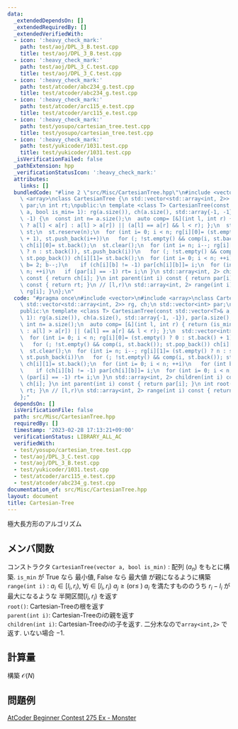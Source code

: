 ```yaml
---
data:
  _extendedDependsOn: []
  _extendedRequiredBy: []
  _extendedVerifiedWith:
  - icon: ':heavy_check_mark:'
    path: test/aoj/DPL_3_B.test.cpp
    title: test/aoj/DPL_3_B.test.cpp
  - icon: ':heavy_check_mark:'
    path: test/aoj/DPL_3_C.test.cpp
    title: test/aoj/DPL_3_C.test.cpp
  - icon: ':heavy_check_mark:'
    path: test/atcoder/abc234_g.test.cpp
    title: test/atcoder/abc234_g.test.cpp
  - icon: ':heavy_check_mark:'
    path: test/atcoder/arc115_e.test.cpp
    title: test/atcoder/arc115_e.test.cpp
  - icon: ':heavy_check_mark:'
    path: test/yosupo/cartesian_tree.test.cpp
    title: test/yosupo/cartesian_tree.test.cpp
  - icon: ':heavy_check_mark:'
    path: test/yukicoder/1031.test.cpp
    title: test/yukicoder/1031.test.cpp
  _isVerificationFailed: false
  _pathExtension: hpp
  _verificationStatusIcon: ':heavy_check_mark:'
  attributes:
    links: []
  bundledCode: "#line 2 \"src/Misc/CartesianTree.hpp\"\n#include <vector>\n#include\
    \ <array>\nclass CartesianTree {\n std::vector<std::array<int, 2>> rg, ch;\n std::vector<int>\
    \ par;\n int rt;\npublic:\n template <class T> CartesianTree(const std::vector<T>&\
    \ a, bool is_min= 1): rg(a.size()), ch(a.size(), std::array{-1, -1}), par(a.size(),\
    \ -1) {\n  const int n= a.size();\n  auto comp= [&](int l, int r) { return (is_min\
    \ ? a[l] < a[r] : a[l] > a[r]) || (a[l] == a[r] && l < r); };\n  std::vector<int>\
    \ st;\n  st.reserve(n);\n  for (int i= 0; i < n; rg[i][0]= (st.empty() ? 0 : st.back()\
    \ + 1), st.push_back(i++))\n   for (; !st.empty() && comp(i, st.back()); st.pop_back())\
    \ ch[i][0]= st.back();\n  st.clear();\n  for (int i= n; i--; rg[i][1]= (st.empty()\
    \ ? n : st.back()), st.push_back(i))\n   for (; !st.empty() && comp(i, st.back());\
    \ st.pop_back()) ch[i][1]= st.back();\n  for (int i= 0; i < n; ++i)\n   for (int\
    \ b= 2; b--;)\n    if (ch[i][b] != -1) par[ch[i][b]]= i;\n  for (int i= 0; i <\
    \ n; ++i)\n   if (par[i] == -1) rt= i;\n }\n std::array<int, 2> children(int i)\
    \ const { return ch[i]; }\n int parent(int i) const { return par[i]; }\n int root()\
    \ const { return rt; }\n // [l,r)\n std::array<int, 2> range(int i) const { return\
    \ rg[i]; }\n};\n"
  code: "#pragma once\n#include <vector>\n#include <array>\nclass CartesianTree {\n\
    \ std::vector<std::array<int, 2>> rg, ch;\n std::vector<int> par;\n int rt;\n\
    public:\n template <class T> CartesianTree(const std::vector<T>& a, bool is_min=\
    \ 1): rg(a.size()), ch(a.size(), std::array{-1, -1}), par(a.size(), -1) {\n  const\
    \ int n= a.size();\n  auto comp= [&](int l, int r) { return (is_min ? a[l] < a[r]\
    \ : a[l] > a[r]) || (a[l] == a[r] && l < r); };\n  std::vector<int> st;\n  st.reserve(n);\n\
    \  for (int i= 0; i < n; rg[i][0]= (st.empty() ? 0 : st.back() + 1), st.push_back(i++))\n\
    \   for (; !st.empty() && comp(i, st.back()); st.pop_back()) ch[i][0]= st.back();\n\
    \  st.clear();\n  for (int i= n; i--; rg[i][1]= (st.empty() ? n : st.back()),\
    \ st.push_back(i))\n   for (; !st.empty() && comp(i, st.back()); st.pop_back())\
    \ ch[i][1]= st.back();\n  for (int i= 0; i < n; ++i)\n   for (int b= 2; b--;)\n\
    \    if (ch[i][b] != -1) par[ch[i][b]]= i;\n  for (int i= 0; i < n; ++i)\n   if\
    \ (par[i] == -1) rt= i;\n }\n std::array<int, 2> children(int i) const { return\
    \ ch[i]; }\n int parent(int i) const { return par[i]; }\n int root() const { return\
    \ rt; }\n // [l,r)\n std::array<int, 2> range(int i) const { return rg[i]; }\n\
    };"
  dependsOn: []
  isVerificationFile: false
  path: src/Misc/CartesianTree.hpp
  requiredBy: []
  timestamp: '2023-02-28 17:13:21+09:00'
  verificationStatus: LIBRARY_ALL_AC
  verifiedWith:
  - test/yosupo/cartesian_tree.test.cpp
  - test/aoj/DPL_3_C.test.cpp
  - test/aoj/DPL_3_B.test.cpp
  - test/yukicoder/1031.test.cpp
  - test/atcoder/arc115_e.test.cpp
  - test/atcoder/abc234_g.test.cpp
documentation_of: src/Misc/CartesianTree.hpp
layout: document
title: Cartesian-Tree
---
```

極大長方形のアルゴリズム
## メンバ関数
コンストラクタ `CartesianTree(vector a, bool is_min)` : 配列 $(a_n)$ をもとに構築. `is_min` が True なら 最小値, False なら 最大値 が親になるように構築 \
`range(int i)` : $a_i \in [l_i,r_i)$, $\forall j \in [l_i,r_i)\  a_j \ge (\text{or} \le\;) \;a_i$ を満たすもののうち $r_i-l_i$ が最大になるような 半開区間$[l_i, r_i)$ を返す \
`root()`: Cartesian-Treeの根を返す \
`parent(int i)`: Cartesian-Treeの$i$の親を返す \
`children(int i)`: Cartesian-Treeの$i$の子を返す. 二分木なので`array<int,2>` で返す. いない場合 $-1$.

## 計算量
構築 $\mathcal{O}(N)$

## 問題例
[AtCoder Beginner Contest 275 Ex - Monster](https://atcoder.jp/contests/abc275/tasks/abc275_h)